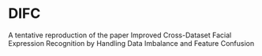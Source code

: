 # DIFC
A tentative reproduction of the paper
Improved Cross-Dataset Facial Expression Recognition by Handling Data Imbalance and Feature Confusion
